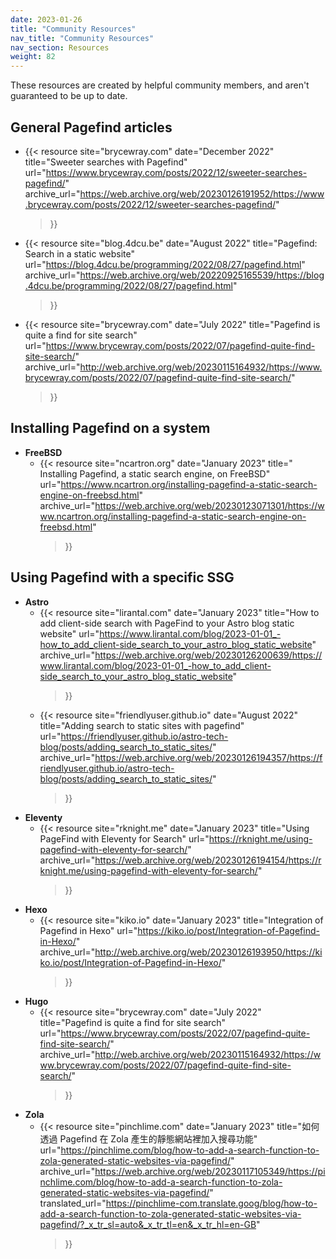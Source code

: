 ```yaml
---
date: 2023-01-26
title: "Community Resources"
nav_title: "Community Resources"
nav_section: Resources
weight: 82
---
```


These resources are created by helpful community members, and aren't guaranteed to be up to date.

## General Pagefind articles

  - {{< 
        resource
        site="brycewray.com"
        date="December 2022"
        title="Sweeter searches with Pagefind"
        url="https://www.brycewray.com/posts/2022/12/sweeter-searches-pagefind/"
        archive_url="https://web.archive.org/web/20230126191952/https://www.brycewray.com/posts/2022/12/sweeter-searches-pagefind/"
    >}}
  - {{< 
        resource
        site="blog.4dcu.be"
        date="August 2022"
        title="Pagefind: Search in a static website"
        url="https://blog.4dcu.be/programming/2022/08/27/pagefind.html"
        archive_url="https://web.archive.org/web/20220925165539/https://blog.4dcu.be/programming/2022/08/27/pagefind.html"
    >}}
  - {{< 
        resource
        site="brycewray.com"
        date="July 2022"
        title="Pagefind is quite a find for site search"
        url="https://www.brycewray.com/posts/2022/07/pagefind-quite-find-site-search/"
        archive_url="http://web.archive.org/web/20230115164932/https://www.brycewray.com/posts/2022/07/pagefind-quite-find-site-search/"
    >}}


## Installing Pagefind on a system

- **FreeBSD**
  - {{< 
        resource
        site="ncartron.org"
        date="January 2023"
        title=" Installing Pagefind, a static search engine, on FreeBSD"
        url="https://www.ncartron.org/installing-pagefind-a-static-search-engine-on-freebsd.html"
        archive_url="https://web.archive.org/web/20230123071301/https://www.ncartron.org/installing-pagefind-a-static-search-engine-on-freebsd.html"
    >}}

## Using Pagefind with a specific SSG

- **Astro**
  - {{< 
        resource
        site="lirantal.com"
        date="January 2023"
        title="How to add client-side search with PageFind to your Astro blog static website"
        url="https://www.lirantal.com/blog/2023-01-01_-how_to_add_client-side_search_to_your_astro_blog_static_website"
        archive_url="https://web.archive.org/web/20230126200639/https://www.lirantal.com/blog/2023-01-01_-how_to_add_client-side_search_to_your_astro_blog_static_website"
    >}}
  - {{< 
        resource
        site="friendlyuser.github.io"
        date="August 2022"
        title="Adding search to static sites with pagefind"
        url="https://friendlyuser.github.io/astro-tech-blog/posts/adding_search_to_static_sites/"
        archive_url="https://web.archive.org/web/20230126194357/https://friendlyuser.github.io/astro-tech-blog/posts/adding_search_to_static_sites/"
    >}}
- **Eleventy**
  - {{< 
        resource
        site="rknight.me"
        date="January 2023"
        title="Using PageFind with Eleventy for Search"
        url="https://rknight.me/using-pagefind-with-eleventy-for-search/"
        archive_url="https://web.archive.org/web/20230126194154/https://rknight.me/using-pagefind-with-eleventy-for-search/"
    >}}
- **Hexo**
  - {{< 
        resource
        site="kiko.io"
        date="January 2023"
        title="Integration of Pagefind in Hexo"
        url="https://kiko.io/post/Integration-of-Pagefind-in-Hexo/"
        archive_url="http://web.archive.org/web/20230126193950/https://kiko.io/post/Integration-of-Pagefind-in-Hexo/"
    >}}
- **Hugo**
  - {{< 
        resource
        site="brycewray.com"
        date="July 2022"
        title="Pagefind is quite a find for site search"
        url="https://www.brycewray.com/posts/2022/07/pagefind-quite-find-site-search/"
        archive_url="http://web.archive.org/web/20230115164932/https://www.brycewray.com/posts/2022/07/pagefind-quite-find-site-search/"
    >}}
- **Zola**
  - {{< 
        resource
        site="pinchlime.com"
        date="January 2023"
        title="如何透過 Pagefind 在 Zola 產生的靜態網站裡加入搜尋功能"
        url="https://pinchlime.com/blog/how-to-add-a-search-function-to-zola-generated-static-websites-via-pagefind/"
        archive_url="https://web.archive.org/web/20230117105349/https://pinchlime.com/blog/how-to-add-a-search-function-to-zola-generated-static-websites-via-pagefind/"
        translated_url="https://pinchlime-com.translate.goog/blog/how-to-add-a-search-function-to-zola-generated-static-websites-via-pagefind/?_x_tr_sl=auto&_x_tr_tl=en&_x_tr_hl=en-GB"
    >}}